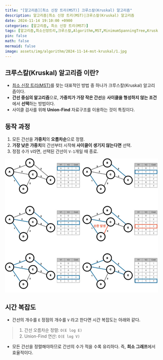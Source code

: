 ```yaml
---
title: "[알고리즘][최소 신장 트리(MST)] 크루스칼(Kruskal) 알고리즘"
description: 알고리즘|최소 신장 트리(MST)|크루스칼(Kruskal) 알고리즘
date: 2024-11-14 19:10:00 +0900
categories: [알고리즘, 최소 신장 트리(MST)]
tags: [알고리즘,최소신장트리,크루스칼,Algorithm,MST,MinimumSpanningTree,Kruskal]
pin: false
math: false
mermaid: false
image: assets/img/algorithm/2024-11-14-mst-kruskal/1.jpg
---
```


## 크루스칼(Kruskal) 알고리즘 이란?

- [최소 신장 트리(MST)]({{site.url}}/posts/*/mst)를 찾는 대표적인 방법 중 하나가 크루스칼(Kruskal) 알고리즘이다.<br>
- **간선 중심의 알고리즘**으로, **가중치가 가장 작은 간선**을 **사이클을 형성하지 않는 조건**에서 **선택**하는 방법이다.<br>
- 사이클 검사를 위해 **Union-Find** 자료구조를 이용하는 것이 특징이다.

## 동작 과정

1. 모든 간선을 **가중치**의 **오름차순**으로 정렬.
2. **가장 낮은 가중치**의 간선부터 시작해 **사이클이 생기지 않는다면** 선택.
3. 정점 수가 `V`라면, 선택된 간선이 `V-1`개일 때 종료.

![Desktop View](/assets/img/algorithm/2024-11-14-mst-kruskal/2.jpg)

## 시간 복잡도

- 간선의 개수를 `E` 정점의 개수를 `V` 라고 한다면 시간 복잡도는 아래와 같다.

> 1. 간선 오름차순 정렬: `O(E log E)`
> 2. Union-Find 연산: `O(E log V)`

- 모든 간선을 정렬해야하므로 간선의 수가 적을 수록 유리하다. 즉, **희소 그래프**에서 효율적이다.

